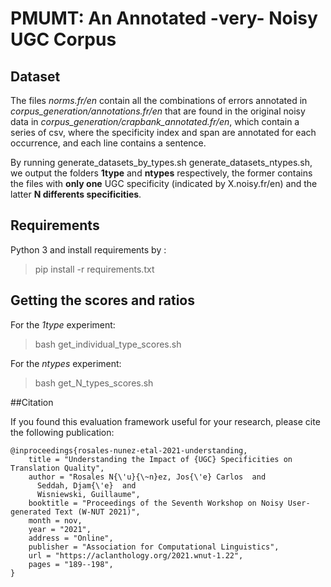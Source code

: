 # PMUMT: An Annotated -very- Noisy UGC Corpus

## Dataset

The files *norms.fr/en* contain all the combinations of errors annotated in *corpus_generation/annotations.fr/en* that are found in the original noisy data in *corpus_generation/crapbank_annotated.fr/en*, which contain a series of csv, where the specificity index and span are annotated for each occurrence, and each line contains a sentence.

By running generate_datasets_by_types.sh generate_datasets_ntypes.sh, we output the folders **1type** and **ntypes** respectively, the former contains the files with **only one** UGC specificity (indicated by X.noisy.fr/en) and the latter **N differents specificities**.

## Requirements

Python 3 and install requirements by :
> pip install -r requirements.txt

## Getting the scores and ratios

For the *1type* experiment:

> bash get_individual_type_scores.sh


For the *ntypes* experiment:

> bash get_N_types_scores.sh

##Citation

If you found this evaluation framework useful for your research, please cite the following publication:

```
@inproceedings{rosales-nunez-etal-2021-understanding,
    title = "Understanding the Impact of {UGC} Specificities on Translation Quality",
    author = "Rosales N{\'u}{\~n}ez, Jos{\'e} Carlos  and
      Seddah, Djam{\'e}  and
      Wisniewski, Guillaume",
    booktitle = "Proceedings of the Seventh Workshop on Noisy User-generated Text (W-NUT 2021)",
    month = nov,
    year = "2021",
    address = "Online",
    publisher = "Association for Computational Linguistics",
    url = "https://aclanthology.org/2021.wnut-1.22",
    pages = "189--198",
}
```
